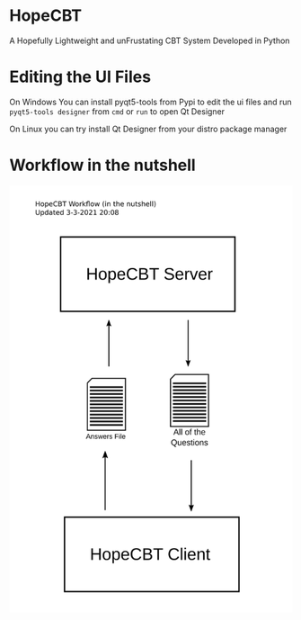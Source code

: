 # HopeCBT
A Hopefully Lightweight and unFrustating CBT System Developed in Python

# Editing the UI Files

On Windows You can install pyqt5-tools from Pypi to edit the ui files and run `pyqt5-tools designer` from `cmd` or `run` to open Qt Designer

On Linux you can try install Qt Designer from your distro package manager

# Workflow in the nutshell
![workflow image](docs_img/workflow.png)
